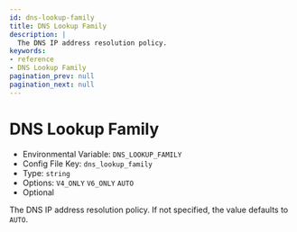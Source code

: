 ```yaml
---
id: dns-lookup-family
title: DNS Lookup Family
description: |
  The DNS IP address resolution policy.
keywords:
- reference
- DNS Lookup Family
pagination_prev: null
pagination_next: null
---
```



# DNS Lookup Family
- Environmental Variable: `DNS_LOOKUP_FAMILY`
- Config File Key: `dns_lookup_family`
- Type: `string`
- Options: `V4_ONLY` `V6_ONLY` `AUTO`
- Optional

The DNS IP address resolution policy. If not specified, the value defaults to `AUTO`.

